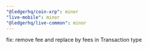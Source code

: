 ```yaml
---
"@ledgerhq/coin-xrp": minor
"live-mobile": minor
"@ledgerhq/live-common": minor
---
```


fix: remove fee and replace by fees in Transaction type
